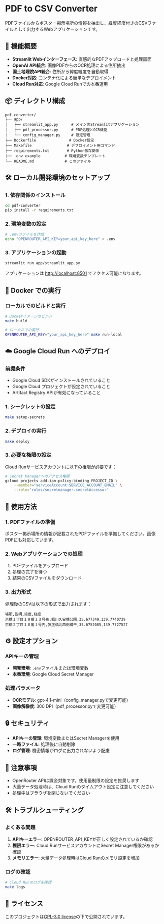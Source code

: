 # PDF to CSV Converter

PDFファイルからポスター掲示場所の情報を抽出し、緯度経度付きのCSVファイルとして出力するWebアプリケーションです。

## 🚀 機能概要

- **Streamlit Webインターフェース**: 直感的なPDFアップロードと処理画面
- **OpenAI API統合**: 画像PDFからのOCR処理による住所抽出
- **国土地理院API統合**: 住所から緯度経度を自動取得
- **Docker対応**: コンテナ化による簡単なデプロイメント
- **Cloud Run対応**: Google Cloud Runでの本番運用

## 📦 ディレクトリ構成

```
pdf-converter/
├── app/
│   ├── streamlit_app.py      # メインのStreamlitアプリケーション
│   ├── pdf_processor.py      # PDF処理とOCR機能
│   └── config_manager.py     # 設定管理
├── Dockerfile               # Docker設定
├── Makefile                # デプロイメント用コマンド
├── requirements.txt        # Python依存関係
├── .env.example           # 環境変数テンプレート
└── README.md              # このファイル
```

## 🛠️ ローカル開発環境のセットアップ

### 1. 依存関係のインストール

```bash
cd pdf-converter
pip install -r requirements.txt
```

### 2. 環境変数の設定

```bash
# .envファイルを作成
echo "OPENROUTER_API_KEY=your_api_key_here" > .env
```

### 3. アプリケーションの起動

```bash
streamlit run app/streamlit_app.py
```

アプリケーションは [http://localhost:8501](http://localhost:8501) でアクセス可能になります。

## 🐳 Docker での実行

### ローカルでのビルドと実行

```bash
# Dockerイメージのビルド
make build

# ローカルでの実行
OPENROUTER_API_KEY="your_api_key_here" make run-local
```

## ☁️ Google Cloud Run へのデプロイ

### 前提条件

- Google Cloud SDKがインストールされていること
- Google Cloud プロジェクトが設定されていること
- Artifact Registry APIが有効になっていること

### 1. シークレットの設定

```bash
make setup-secrets
```

### 2. デプロイの実行

```bash
make deploy
```

### 3. 必要な権限の設定

Cloud Runサービスアカウントに以下の権限が必要です：

```bash
# Secret Managerへのアクセス権限
gcloud projects add-iam-policy-binding PROJECT_ID \
    --member="serviceAccount:SERVICE_ACCOUNT_EMAIL" \
    --role="roles/secretmanager.secretAccessor"
```

## 📄 使用方法

### 1. PDFファイルの準備

ポスター掲示場所の情報が記載されたPDFファイルを準備してください。画像PDFにも対応しています。

### 2. Webアプリケーションでの処理

1. PDFファイルをアップロード
2. 処理の完了を待つ
3. 結果のCSVファイルをダウンロード

### 3. 出力形式

処理後のCSVは以下の形式で出力されます：

```csv
場所,説明,緯度,経度
京橋１丁目１９番１３号先,楓川久安橋公園,35.677349,139.7740739
京橋２丁目１８番１号先,弾正橋北西側欄干,35.6752085,139.7727527
```

## ⚙️ 設定オプション

### APIキーの管理

- **開発環境**: `.env`ファイルまたは環境変数
- **本番環境**: Google Cloud Secret Manager

### 処理パラメータ

- **OCRモデル**: gpt-4.1-mini（config_manager.pyで変更可能）
- **画像解像度**: 300 DPI（pdf_processor.pyで変更可能）

## 🔒 セキュリティ

- **APIキーの管理**: 環境変数またはSecret Managerを使用
- **一時ファイル**: 処理後に自動削除
- **ログ管理**: 機密情報がログに出力されないよう配慮

## 📌 注意事項

- OpenRouter APIは課金対象です。使用量制限の設定を推奨します
- 大量データ処理時は、Cloud Runのタイムアウト設定に注意してください
- 処理中はブラウザを閉じないでください

## 🛠️ トラブルシューティング

### よくある問題

1. **APIキーエラー**: OPENROUTER_API_KEYが正しく設定されているか確認
2. **権限エラー**: Cloud RunサービスアカウントにSecret Manager権限があるか確認
3. **メモリエラー**: 大量データ処理時はCloud Runのメモリ設定を増加

### ログの確認

```bash
# Cloud Runのログを確認
make logs
```

## 📜 ライセンス

このプロジェクトは[GPL-3.0 license](https://github.com/team-mirai-volunteer/poster-map/blob/main/LICENSE)の下で公開されています。
